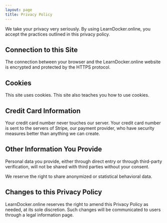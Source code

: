 ```yaml
---
layout: page
title: Privacy Policy
---
```


We take your privacy very seriously. By using LearnDocker.online, you accept the practices outlined in this privacy policy.

## Connection to this Site
The connection between your browser and the LearnDocker.online website is encrypted and protected by the HTTPS protocol.

## Cookies
This site uses cookies. This site also teaches you how to use cookies.

## Credit Card Information
Your credit card number never touches our server. Your credit card number is sent to the servers of Stripe, our payment provider, who have security measures better than anything we can create.

## Other Information You Provide
Personal data you provide, either through direct entry or through third-party verification, will not be shared with third parties without your consent.

We reserve the right to share anonymized or statistical behavioral data.

## Changes to this Privacy Policy
LearnDocker.online reserves the right to amend this Privacy Policy as needed, at its sole discretion. Such changes will be communicated to users through a legal information page.